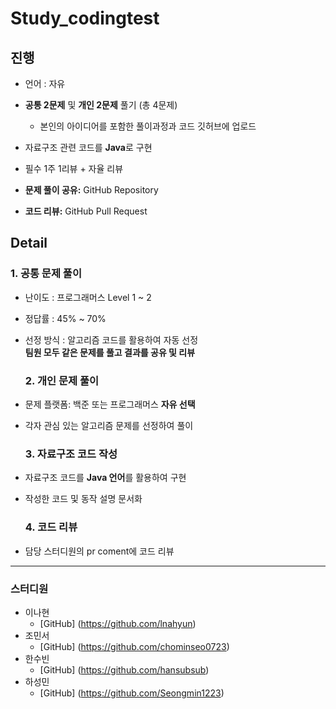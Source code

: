 # Study_codingtest

## 진행
- 언어 : 자유
- **공통 2문제** 및 **개인 2문제** 풀기 (총 4문제)
  - 본인의 아이디어를 포함한 풀이과정과 코드 깃허브에 업로드
- 자료구조 관련 코드를 **Java**로 구현
- 필수 1주 1리뷰 + 자율 리뷰

- **문제 풀이 공유:** GitHub Repository
- **코드 리뷰:** GitHub Pull Request

## Detail
  ### 1. 공통 문제 풀이
- 난이도 : 프로그래머스 Level 1 ~ 2
- 정답률 : 45% ~ 70%
- 선정 방식 : 알고리즘 코드를 활용하여 자동 선정 <br>
  **팀원 모두 같은 문제를 풀고 결과를 공유 및 리뷰**

  ### 2. 개인 문제 풀이
- 문제 플랫폼: 백준 또는 프로그래머스 **자유 선택**
- 각자 관심 있는 알고리즘 문제를 선정하여 풀이

  ### 3. 자료구조 코드 작성
- 자료구조 코드를 **Java 언어**를 활용하여 구현
- 작성한 코드 및 동작 설명 문서화

  ### 4. 코드 리뷰
- 담당 스터디원의 pr coment에 코드 리뷰

---

### 스터디원
- 이나현 
  - [GitHub] (https://github.com/lnahyun) 
- 조민서
  - [GitHub] (https://github.com/chominseo0723)
- 한수빈
  - [GitHub] (https://github.com/hansubsub)
- 하성민
  - [GitHub] (https://github.com/Seongmin1223)


